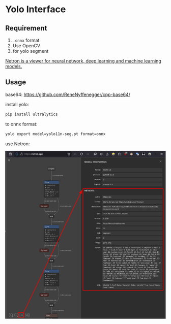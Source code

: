 # Yolo Interface

## Requirement

1. `.onnx` format
2. Use OpenCV
3. for yolo segment

[Netron is a viewer for neural network, deep learning and machine learning models.](https://netron.app/)

## Usage

base64: https://github.com/ReneNyffenegger/cpp-base64/

install yolo:

```bash
pip install ultralytics
```

to onnx format:

```bash
yolo export model=yolo11n-seg.pt format=onnx
```

use Netron:

![onnx info](README/onnx-info.png)

